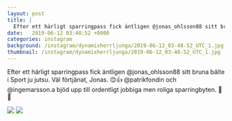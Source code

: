 ```yaml
---
layout: post
title: |
  Efter ett härligt sparringpass fick äntligen @jonas_ohlsson88 sitt bruna bälte i Sport ju jutsu
date:   2019-06-12 03:48:52 +0000
categories: instagram
background: /instagram/dynamixherrljunga/2019-06-12_03-48-52_UTC_1.jpg
thumbnail: /instagram/dynamixherrljunga/2019-06-12_03-48-52_UTC_1.jpg
---
```

Efter ett härligt sparringpass fick äntligen @jonas_ohlsson88 sitt bruna bälte i Sport ju jutsu. Väl förtjänat, Jonas. 😊👍 @patrikfondin och @ingemarsson.a bjöd upp till ordentligt jobbiga men roliga sparringbyten. 💪😊 



<img src='/www-dynamix-herrljunga/instagram/dynamixherrljunga/2019-06-12_03-48-52_UTC_1.jpg' class='img-fluid' />


<img src='/www-dynamix-herrljunga/instagram/dynamixherrljunga/2019-06-12_03-48-52_UTC_2.jpg' class='img-fluid' />
